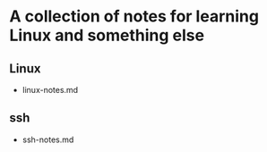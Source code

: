 # A collection of notes for learning Linux and something else

## Linux
- linux-notes.md

## ssh
- ssh-notes.md
